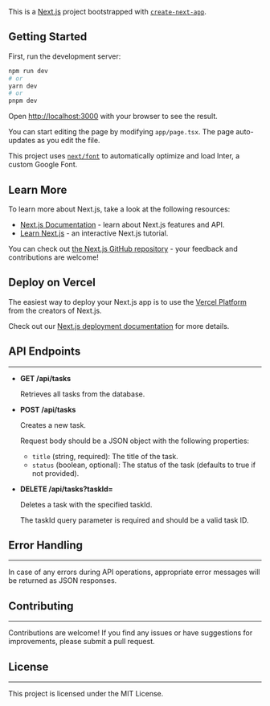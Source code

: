 This is a [Next.js](https://nextjs.org/) project bootstrapped with [`create-next-app`](https://github.com/vercel/next.js/tree/canary/packages/create-next-app).

## Getting Started

First, run the development server:

```bash
npm run dev
# or
yarn dev
# or
pnpm dev
```

Open [http://localhost:3000](http://localhost:3000) with your browser to see the result.

You can start editing the page by modifying `app/page.tsx`. The page auto-updates as you edit the file.

This project uses [`next/font`](https://nextjs.org/docs/basic-features/font-optimization) to automatically optimize and load Inter, a custom Google Font.

## Learn More

To learn more about Next.js, take a look at the following resources:

- [Next.js Documentation](https://nextjs.org/docs) - learn about Next.js features and API.
- [Learn Next.js](https://nextjs.org/learn) - an interactive Next.js tutorial.

You can check out [the Next.js GitHub repository](https://github.com/vercel/next.js/) - your feedback and contributions are welcome!

## Deploy on Vercel

The easiest way to deploy your Next.js app is to use the [Vercel Platform](https://vercel.com/new?utm_medium=default-template&filter=next.js&utm_source=create-next-app&utm_campaign=create-next-app-readme) from the creators of Next.js.

Check out our [Next.js deployment documentation](https://nextjs.org/docs/deployment) for more details.

## API Endpoints
-------------

- **GET /api/tasks**

  Retrieves all tasks from the database.

- **POST /api/tasks**

  Creates a new task.
  
  Request body should be a JSON object with the following properties:
  
  - `title` (string, required): The title of the task.
  - `status` (boolean, optional): The status of the task (defaults to true if not provided).

- **DELETE /api/tasks?taskId=<taskId>**

  Deletes a task with the specified taskId.
  
  The taskId query parameter is required and should be a valid task ID.

## Error Handling
--------------

In case of any errors during API operations, appropriate error messages will be returned as JSON responses.

## Contributing
------------

Contributions are welcome! If you find any issues or have suggestions for improvements, please submit a pull request.

## License
-------

This project is licensed under the MIT License.

